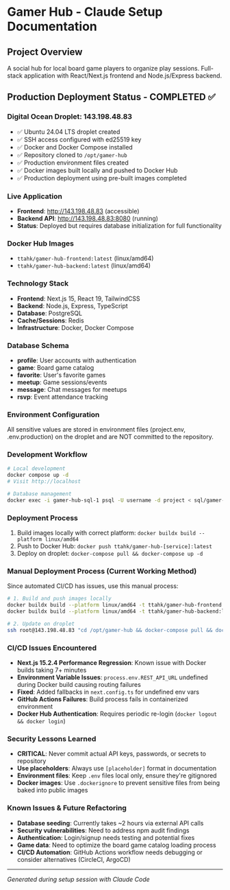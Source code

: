 # Gamer Hub - Claude Setup Documentation

## Project Overview
A social hub for local board game players to organize play sessions. Full-stack application with React/Next.js frontend and Node.js/Express backend.

## Production Deployment Status - COMPLETED ✅

### Digital Ocean Droplet: 143.198.48.83
- ✅ Ubuntu 24.04 LTS droplet created
- ✅ SSH access configured with ed25519 key  
- ✅ Docker and Docker Compose installed
- ✅ Repository cloned to `/opt/gamer-hub`
- ✅ Production environment files created
- ✅ Docker images built locally and pushed to Docker Hub
- ✅ Production deployment using pre-built images completed

### Live Application
- **Frontend**: http://143.198.48.83 (accessible)
- **Backend API**: http://143.198.48.83:8080 (running)
- **Status**: Deployed but requires database initialization for full functionality

### Docker Hub Images
- `ttahk/gamer-hub-frontend:latest` (linux/amd64)
- `ttahk/gamer-hub-backend:latest` (linux/amd64)

### Technology Stack
- **Frontend**: Next.js 15, React 19, TailwindCSS
- **Backend**: Node.js, Express, TypeScript
- **Database**: PostgreSQL
- **Cache/Sessions**: Redis
- **Infrastructure**: Docker, Docker Compose

### Database Schema
- **profile**: User accounts with authentication
- **game**: Board game catalog 
- **favorite**: User's favorite games
- **meetup**: Game sessions/events
- **message**: Chat messages for meetups
- **rsvp**: Event attendance tracking

### Environment Configuration
All sensitive values are stored in environment files (project.env, .env.production) on the droplet and are NOT committed to the repository.

### Development Workflow
```bash
# Local development
docker compose up -d
# Visit http://localhost

# Database management
docker exec -i gamer-hub-sql-1 psql -U username -d project < sql/gamer-hub.sql
```

### Deployment Process
1. Build images locally with correct platform: `docker buildx build --platform linux/amd64`
2. Push to Docker Hub: `docker push ttahk/gamer-hub-[service]:latest`
3. Deploy on droplet: `docker-compose pull && docker-compose up -d`

### Manual Deployment Process (Current Working Method)
Since automated CI/CD has issues, use this manual process:

```bash
# 1. Build and push images locally
docker buildx build --platform linux/amd64 -t ttahk/gamer-hub-frontend:latest ./frontend --push
docker buildx build --platform linux/amd64 -t ttahk/gamer-hub-backend:latest ./backend --push

# 2. Update on droplet
ssh root@143.198.48.83 "cd /opt/gamer-hub && docker-compose pull && docker-compose up -d"
```

### CI/CD Issues Encountered
- **Next.js 15.2.4 Performance Regression**: Known issue with Docker builds taking 7+ minutes
- **Environment Variable Issues**: `process.env.REST_API_URL` undefined during Docker build causing routing failures
- **Fixed**: Added fallbacks in `next.config.ts` for undefined env vars
- **GitHub Actions Failures**: Build process fails in containerized environment
- **Docker Hub Authentication**: Requires periodic re-login (`docker logout && docker login`)

### Security Lessons Learned
- **CRITICAL**: Never commit actual API keys, passwords, or secrets to repository
- **Use placeholders**: Always use `[placeholder]` format in documentation
- **Environment files**: Keep `.env` files local only, ensure they're gitignored
- **Docker images**: Use `.dockerignore` to prevent sensitive files from being baked into public images

### Known Issues & Future Refactoring
- **Database seeding**: Currently takes ~2 hours via external API calls
- **Security vulnerabilities**: Need to address npm audit findings
- **Authentication**: Login/signup needs testing and potential fixes
- **Game data**: Need to optimize the board game catalog loading process
- **CI/CD Automation**: GitHub Actions workflow needs debugging or consider alternatives (CircleCI, ArgoCD)

---
*Generated during setup session with Claude Code*